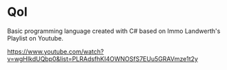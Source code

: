 # Qol
Basic programming language created with C# based on Immo Landwerth's Playlist on Youtube.

https://www.youtube.com/watch?v=wgHIkdUQbp0&list=PLRAdsfhKI4OWNOSfS7EUu5GRAVmze1t2y

